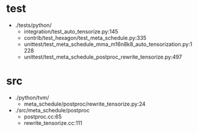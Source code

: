 
# test
- ./tests/python/
  - integration/test_auto_tensorize.py:145
  - contrib/test_hexagon/test_meta_schedule.py:335
  - unittest/test_meta_schedule_mma_m16n8k8_auto_tensorization.py:1228
  - unittest/test_meta_schedule_postproc_rewrite_tensorize.py:497
# src
- ./python/tvm/
  - meta_schedule/postproc/rewrite_tensorize.py:24
- ./src/meta_schedule/postproc
  - postproc.cc:65
  - rewrite_tensorize.cc:111